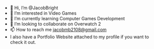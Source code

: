 - 👋 Hi, I’m @JacobBright
- 👀 I’m interested in Video Games
- 🌱 I’m currently learning Computer Games Development
- 💞️ I’m looking to collaborate on Overwatch 2
- 📫 How to reach me jacobmb2108@gmail.com
- I also have a Portfolio Website attached to my profile if you want to check it out.

<!---
JacobBright/JacobBright is a ✨ special ✨ repository because its `README.md` (this file) appears on your GitHub profile.
You can click the Preview link to take a look at your changes.
--->
